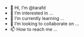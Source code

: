 - 👋 Hi, I’m @tarafd
- 👀 I’m interested in ...
- 🌱 I’m currently learning ...
- 💞️ I’m looking to collaborate on ...
- 📫 How to reach me ...

<!---
tarafd/tarafd is a ✨ special ✨ repository because its `README.md` (this file) appears on your GitHub profile.
You can click the Preview link to take a look at your changes.
--->
